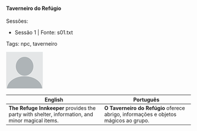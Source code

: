 
#### Taverneiro do Refúgio

Sessões:  
- Sessão 1 | Fonte: s01.txt

Tags: npc, taverneiro

![Taverneiro do Refúgio](blank.png)

| English | Português |
|---------|-----------|
| **The Refuge Innkeeper** provides the party with shelter, information, and minor magical items. | **O Taverneiro do Refúgio** oferece abrigo, informações e objetos mágicos ao grupo. |


